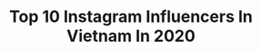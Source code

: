 ---
title: Top 10 Instagram Influencers In Vietnam In 2020
description: >-
  Find top Instagram influencers in Vietnam in 2020. Most popular hashtags: #la #200501 #backtochildhood #2020.
platform: Instagram
profiles:
  - username: "kend2409"
    fullname: >-
      Thanh Phu
    location: "Vietnam"
    followers: 5766
    engagement: 1772
    commentsToLikes: 0.013988
    id: ck13a3mi7ogpa0i19qbbxky9v
    verified: false
    hashtags: "#snobshots, #ynbclub"
  - username: "monstar_key"
    fullname: >-
      KEY
    location: "Vietnam"
    followers: 164769
    engagement: 299
    commentsToLikes: 0.004758
    id: ck15q18g70m2k0i196vl8ox9u
    verified: true
    hashtags: "#glitsyapp, #teamkey, #glitsyappvn, #adidasoriginals"
  - username: "_dieu._.anh"
    fullname: >-
      Đoàn Triệu Diệu Anh
    location: "Vietnam"
    followers: 154389
    engagement: 192
    commentsToLikes: 0.009095
    id: ck0tv40nd9u6q0i19d92mdd97
    verified: false
    hashtags: "#senka, #perfectuvessence, #checkinwithsenka, #tranghongchuannhat"
  - username: "lemaihang"
    fullname: >-
      Lê Mai Hằng
    location: "Vietnam"
    followers: 17939
    engagement: 671
    commentsToLikes: 0.006526
    id: ck0w0inyseeav0i19l8oa2r3o
    verified: false
    hashtags: "#inspirationalquotes, #dailymotivation, #sisters, #siblinggoals"
  - username: "hani.news"
    fullname: >-
      EXID Hani's  (안하니) VIETNAM🌹
    location: "Vietnam"
    followers: 76202
    engagement: 179
    commentsToLikes: 0.001642
    id: ck15tjzdvigqx0i19sm8ljs5p
    verified: false
    hashtags: "#200501, #hyelin, #leggo, #happy"
  - username: "truonghoang.maianh"
    fullname: >-
      Trương Hoàng Mai Anh
    location: "Vietnam"
    followers: 439237
    engagement: 348
    commentsToLikes: 0.004402
    id: ck14je2iljv0o0i19bzh8ktq9
    verified: true
    hashtags: "#sayohyeah, #tiktok, #backtochildhood"
  - username: "baoanh0309"
    fullname: >-
      Nguyễn Hoài Bảo Anh
    location: "Vietnam"
    followers: 2063508
    engagement: 122
    commentsToLikes: 0.004199
    id: ck13a6fawoudp0i19304logdw
    verified: true
    hashtags: "#2020, #guccisunglasses, #baoanh, #tho"
  - username: "noemiepariss"
    fullname: >-
      🦋 PARIS NOÉMIE BẢO NHI 🦋
    location: "Vietnam"
    followers: 5991
    engagement: 506
    commentsToLikes: 0.004317
    id: ck0tv42uj9ugq0i19hbsf2798
    verified: false
    hashtags: "#lesbutbetter, #ninmie"
  - username: "thekrischris"
    fullname: >-
      Kristen Christopher
    location: "Vietnam"
    followers: 8868
    engagement: 714
    commentsToLikes: 0.057264
    id: ck0u8ricl82jf0i19wvpxv8hz
    verified: false
    hashtags: "#saggitarius, #jokesonyou, #lovesummerhateeverythingelse"
  - username: "k_gasp"
    fullname: >-
      Myle' | ガspk
    location: "Vietnam"
    followers: 34545
    engagement: 1212
    commentsToLikes: 0.003911
    id: ck0tz098xomcr0i19ynw8iucu
    verified: false
    hashtags: "#illustration, #vent, #wip, #collab"
---